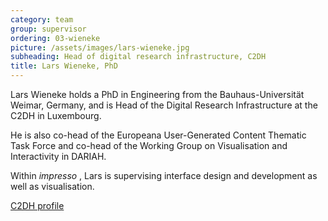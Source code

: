 ```yaml
---
category: team
group: supervisor
ordering: 03-wieneke
picture: /assets/images/lars-wieneke.jpg
subheading: Head of digital research infrastructure, C2DH
title: Lars Wieneke, PhD
---
```


Lars Wieneke holds a PhD in Engineering from the Bauhaus-Universität Weimar, Germany, and is Head of the Digital Research Infrastructure at the C2DH in Luxembourg.

He is also co-head of the Europeana User-Generated Content Thematic Task Force and co-head of the Working Group on Visualisation and Interactivity in DARIAH.

Within *impresso* , Lars is supervising interface design and development as well as visualisation.

[C2DH profile](https://www.c2dh.uni.lu/people/lars-wieneke)
